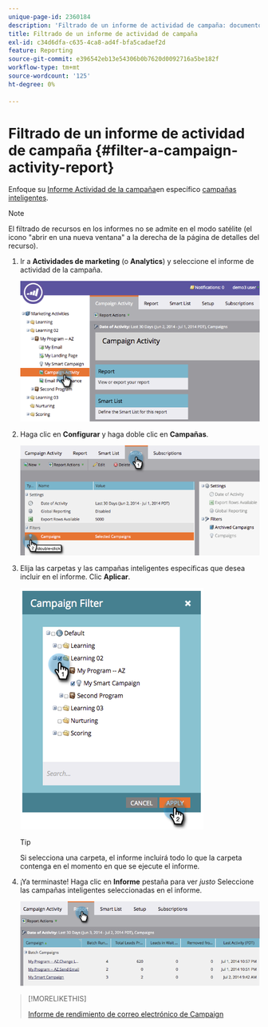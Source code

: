 ```yaml
---
unique-page-id: 2360184
description: 'Filtrado de un informe de actividad de campaña: documentos de Marketo, documentación del producto'
title: Filtrado de un informe de actividad de campaña
exl-id: c34d6dfa-c635-4ca8-ad4f-bfa5cadaef2d
feature: Reporting
source-git-commit: e396542eb13e54306b0b7620d0092716a5be182f
workflow-type: tm+mt
source-wordcount: '125'
ht-degree: 0%

---
```


# Filtrado de un informe de actividad de campaña {#filter-a-campaign-activity-report}

Enfoque su [Informe Actividad de la campaña](/help/marketo/product-docs/reporting/basic-reporting/report-types/campaign-activity-report.md)en específico [campañas inteligentes](/help/marketo/product-docs/core-marketo-concepts/smart-campaigns/creating-a-smart-campaign/understanding-batch-and-trigger-smart-campaigns.md).

>[!NOTE]
>
>El filtrado de recursos en los informes no se admite en el modo satélite (el icono &quot;abrir en una nueva ventana&quot; a la derecha de la página de detalles del recurso).

1. Ir a **Actividades de marketing** (o **Analytics**) y seleccione el informe de actividad de la campaña.

   ![](assets/image2014-9-16-16-3a13-3a56.png)

1. Haga clic en **Configurar** y haga doble clic en **Campañas**.

   ![](assets/image2014-9-16-16-3a14-3a1.png)

1. Elija las carpetas y las campañas inteligentes específicas que desea incluir en el informe. Clic **Aplicar**.

   ![](assets/image2014-9-16-16-3a14-3a11.png)

   >[!TIP]
   >
   >Si selecciona una carpeta, el informe incluirá todo lo que la carpeta contenga en el momento en que se ejecute el informe.

1. ¡Ya terminaste! Haga clic en **Informe** pestaña para ver _justo_ Seleccione las campañas inteligentes seleccionadas en el informe.

   ![](assets/image2014-9-16-16-3a14-3a32.png)

>[!MORELIKETHIS]
>
>[Informe de rendimiento de correo electrónico de Campaign](/help/marketo/product-docs/reporting/basic-reporting/report-types/campaign-email-performance-report.md)
